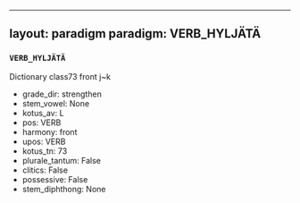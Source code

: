 
---
layout: paradigm
paradigm: VERB_HYLJÄTÄ
---
### ` VERB_HYLJÄTÄ `

Dictionary class73 front j~k
* grade_dir: strengthen
* stem_vowel: None
* kotus_av: L
* pos: VERB
* harmony: front
* upos: VERB
* kotus_tn: 73
* plurale_tantum: False
* clitics: False
* possessive: False
* stem_diphthong: None
